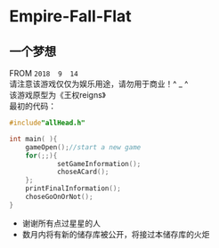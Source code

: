 Empire-Fall-Flat
===
一个梦想
--
FROM  `2018  9  14`<br>
请注意该游戏仅仅为娱乐用途，请勿用于商业！^ _ ^<br>
该游戏原型为《王权reigns》<br>
最初的代码：<br>
```c++
#include"allHead.h"

int main( ){
    gameOpen();//start a new game
    for(;;){
            setGameInformation();
            choseACard();
    };      
    printFinalInformation();
    choseGoOnOrNot();
}
```
* 谢谢所有点过星星的人
* 数月内将有新的储存库被公开，将接过本储存库的火炬

